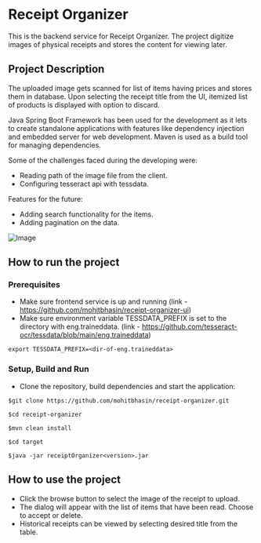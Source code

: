 # Receipt Organizer

This is the backend service for Receipt Organizer. The project digitize images of physical receipts and stores the content for viewing later.

## Project Description

The uploaded image gets scanned for list of items having prices and stores them in database. Upon selecting the receipt title from the UI, itemized list of products is displayed with option to discard.

Java Spring Boot Framework has been used for the development as it lets to create standalone applications with features like dependency injection and embedded server for web development. Maven is used as a build tool for managing dependencies.

Some of the challenges faced during the developing were:
- Reading path of the image file from the client.
- Configuring tesseract api with tessdata.

Features for the future:
- Adding search functionality for the items.
- Adding pagination on the data.

![Image](https://github.com/mohitbhasin/receipt-organizer-ui/blob/develop/upload.gif?raw=true)

## How to run the project
### Prerequisites
- Make sure frontend service is up and running (link -https://github.com/mohitbhasin/receipt-organizer-ui)
- Make sure environment variable TESSDATA_PREFIX is set to the directory with eng.traineddata. (link - https://github.com/tesseract-ocr/tessdata/blob/main/eng.traineddata)
```
export TESSDATA_PREFIX=<dir-of-eng.traineddata>
```
### Setup, Build and Run
- Clone the repository, build dependencies and start the application:
```
$git clone https://github.com/mohitbhasin/receipt-organizer.git

$cd receipt-organizer

$mvn clean install

$cd target

$java -jar receiptOrganizer<version>.jar
```
## How to use the project
- Click the browse button to select the image of the receipt to upload.
- The dialog will appear with the list of items that have been read. Choose to accept or delete.
- Historical receipts can be viewed by selecting desired title from the table.